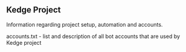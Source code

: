 ## Kedge Project

Information regarding project setup, automation and accounts.

accounts.txt - list and description of all bot accounts that are used by Kedge project